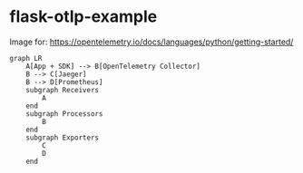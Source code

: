# flask-otlp-example

Image for: <https://opentelemetry.io/docs/languages/python/getting-started/>

```mermaid
graph LR
    A[App + SDK] --> B[OpenTelemetry Collector]
    B --> C[Jaeger]
    B --> D[Prometheus]
    subgraph Receivers
        A
    end
    subgraph Processors
        B
    end
    subgraph Exporters
        C
        D
    end
```
